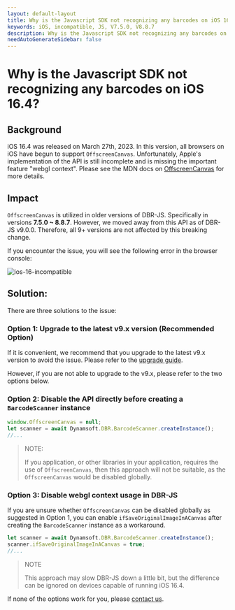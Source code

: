 ```yaml
---
layout: default-layout
title: Why is the Javascript SDK not recognizing any barcodes on iOS 16.4?
keywords: iOS, incompatible, JS, V7.5.0, V8.8.7
description: Why is the Javascript SDK not recognizing any barcodes on iOS 16.4?
needAutoGenerateSidebar: false
---
```


# Why is the Javascript SDK not recognizing any barcodes on iOS 16.4?

## Background

iOS 16.4 was released on March 27th, 2023. In this version, all browsers on iOS have begun to support `OffscreenCanvas`. Unfortunately, Apple's implementation of the API is still incomplete and is missing the important feature "webgl context". Please see the MDN docs on [OffscreenCanvas](https://developer.mozilla.org/en-US/docs/Web/API/OffscreenCanvas) for more details.
 
## Impact

`OffscreenCanvas` is utilized in older versions of DBR-JS. Specifically in versions **7.5.0 ~ 8.8.7**. However, we moved away from this API as of DBR-JS v9.0.0. Therefore, all 9+ versions are not affected by this breaking change. 

If you encounter the issue, you will see the following error in the browser console:

![ios-16-incompatible](assets/ios-16-incompatible.png)
 
## Solution:
 
There are three solutions to the issue:

### Option 1: Upgrade to the latest v9.x version (Recommended Option)

If it is convenient, we recommend that you upgrade to the latest v9.x version to avoid the issue. Please refer to the [upgrade guide](https://www.dynamsoft.com/barcode-reader/docs/web/programming/javascript/upgrade-guide/?ver=latest).

However, if you are not able to upgrade to the v9.x, please refer to the two options below.

### Option 2: Disable the API directly before creating a `BarcodeScanner` instance

```js
window.OffscreenCanvas = null;
let scanner = await Dynamsoft.DBR.BarcodeScanner.createInstance();
//...
```

> NOTE:
> 
> If you application, or other libraries in your application, requires the use of `OffscreenCanvas`, then this approach will not be suitable, as the `OffscreenCanvas` would be disabled globally.

### Option 3: Disable webgl context usage in DBR-JS

If you are unsure whether `OffscreenCanvas` can be disabled globally as suggested in Option 1, you can enable `ifSaveOriginalImageInACanvas` after creating the `BarcodeScanner` instance as a workaround.

```js
let scanner = await Dynamsoft.DBR.BarcodeScanner.createInstance();
scanner.ifSaveOriginalImageInACanvas = true;
//...
```

> NOTE
> 
> This approach may slow DBR-JS down a little bit, but the difference can be ignored on devices capable of running iOS 16.4.

If none of the options work for you, please [contact us](https://www.dynamsoft.com/contact/).
